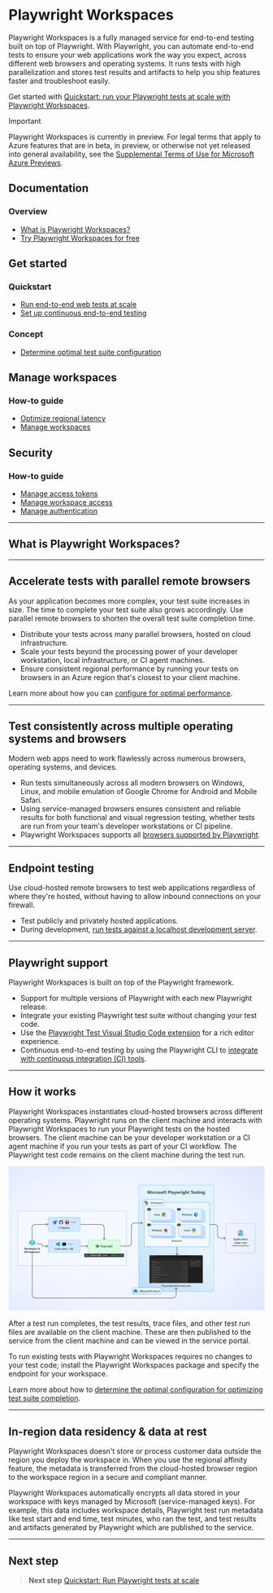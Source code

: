# Playwright Workspaces

Playwright Workspaces is a fully managed service for end-to-end testing built on top of Playwright. With Playwright, you can automate end-to-end tests to ensure your web applications work the way you expect, across different web browsers and operating systems. It runs tests with high parallelization and stores test results and artifacts to help you ship features faster and troubleshoot easily.

Get started with [Quickstart: run your Playwright tests at scale with Playwright Workspaces](./quickstart-run-end-to-end-tests.md).

> [!IMPORTANT]
> Playwright Workspaces is currently in preview. For legal terms that apply to Azure features that are in beta, in preview, or otherwise not yet released into general availability, see the [Supplemental Terms of Use for Microsoft Azure Previews](https://azure.microsoft.com/support/legal/preview-supplemental-terms/).

## Documentation

### Overview
- [What is Playwright Workspaces?](overview-what-is-microsoft-playwright-workspaces.md)
- [Try Playwright Workspaces for free](how-to-try-playwright-workspaces-free.md)

## Get started

### Quickstart
- [Run end-to-end web tests at scale](quickstart-run-end-to-end-tests.md)
- [Set up continuous end-to-end testing](quickstart-automate-end-to-end-testing.md)

### Concept
- [Determine optimal test suite configuration](concept-determine-optimal-configuration.md)

## Manage workspaces

### How-to guide
- [Optimize regional latency](how-to-optimize-regional-latency.md)
- [Manage workspaces](how-to-manage-playwright-workspace.md)

## Security

### How-to guide
- [Manage access tokens](how-to-manage-access-tokens.md)
- [Manage workspace access](how-to-manage-workspace-access.md)
- [Manage authentication](how-to-manage-authentication.md)

---

## What is Playwright Workspaces?



---

## Accelerate tests with parallel remote browsers

As your application becomes more complex, your test suite increases in size. The time to complete your test suite also grows accordingly. Use parallel remote browsers to shorten the overall test suite completion time.

- Distribute your tests across many parallel browsers, hosted on cloud infrastructure.
- Scale your tests beyond the processing power of your developer workstation, local infrastructure, or CI agent machines.
- Ensure consistent regional performance by running your tests on browsers in an Azure region that's closest to your client machine.

Learn more about how you can [configure for optimal performance](./concept-determine-optimal-configuration.md).

---

## Test consistently across multiple operating systems and browsers

Modern web apps need to work flawlessly across numerous browsers, operating systems, and devices.

- Run tests simultaneously across all modern browsers on Windows, Linux, and mobile emulation of Google Chrome for Android and Mobile Safari.
- Using service-managed browsers ensures consistent and reliable results for both functional and visual regression testing, whether tests are run from your team's developer workstations or CI pipeline.
- Playwright Workspaces supports all [browsers supported by Playwright](https://playwright.dev/docs/release-notes).

---

## Endpoint testing

Use cloud-hosted remote browsers to test web applications regardless of where they're hosted, without having to allow inbound connections on your firewall.

- Test publicly and privately hosted applications.
- During development, [run tests against a localhost development server](./how-to-test-local-applications.md).

---

## Playwright support

Playwright Workspaces is built on top of the Playwright framework.

- Support for multiple versions of Playwright with each new Playwright release.
- Integrate your existing Playwright test suite without changing your test code.
- Use the [Playwright Test Visual Studio Code extension](https://marketplace.visualstudio.com/items?itemName=ms-playwright.playwright) for a rich editor experience.
- Continuous end-to-end testing by using the Playwright CLI to [integrate with continuous integration (CI) tools](./quickstart-automate-end-to-end-testing.md).

---

## How it works

Playwright Workspaces instantiates cloud-hosted browsers across different operating systems. Playwright runs on the client machine and interacts with Playwright Workspaces to run your Playwright tests on the hosted browsers. The client machine can be your developer workstation or a CI agent machine if you run your tests as part of your CI workflow. The Playwright test code remains on the client machine during the test run.

![Diagram that shows an architecture overview of Playwright Workspaces.](./media/overview-what-is-microsoft-playwright-workspaces/playwright-workspaces-architecture-overview.png)

After a test run completes, the test results, trace files, and other test run files are available on the client machine. These are then published to the service from the client machine and can be viewed in the service portal.

To run existing tests with Playwright Workspaces requires no changes to your test code; install the Playwright Workspaces package and specify the endpoint for your workspace.

Learn more about how to [determine the optimal configuration for optimizing test suite completion](./concept-determine-optimal-configuration.md).

---

## In-region data residency & data at rest

Playwright Workspaces doesn't store or process customer data outside the region you deploy the workspace in. When you use the regional affinity feature, the metadata is transferred from the cloud-hosted browser region to the workspace region in a secure and compliant manner.

Playwright Workspaces automatically encrypts all data stored in your workspace with keys managed by Microsoft (service-managed keys). For example, this data includes workspace details, Playwright test run metadata like test start and end time, test minutes, who ran the test, and test results and artifacts generated by Playwright which are published to the service.

---

## Next step

> **Next step**
> [Quickstart: Run Playwright tests at scale](quickstart-run-end-to-end-tests.md)
